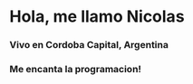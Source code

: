 <h1> Hola, me llamo Nicolas</h1>

<h3> Vivo en Cordoba Capital, Argentina</h3>

<h3> Me encanta la programacion!</h3>
